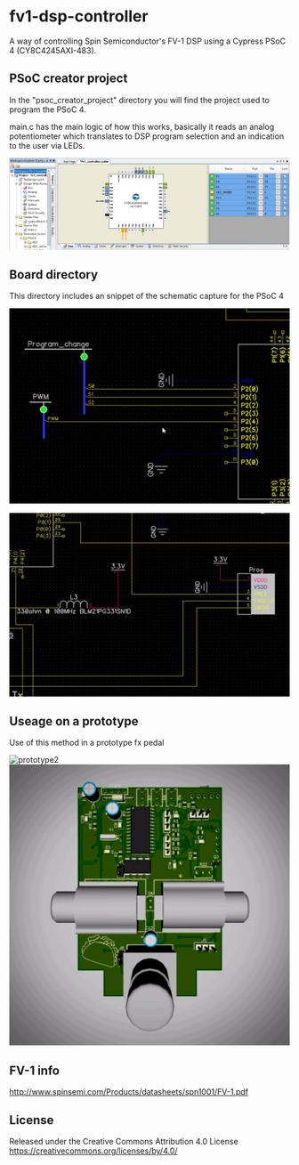# fv1-dsp-controller
 A way of controlling Spin Semiconductor's FV-1 DSP using a Cypress PSoC 4 (CY8C4245AXI-483). 

 ## PSoC creator project

 In the "psoc_creator_project" directory you will find the project used to program the PSoC 4. 

 main.c has the main logic of how this works, basically it reads an analog potentiometer which translates to DSP program selection and an indication to the user via LEDs.  

 ![](/doc/IMG_0530%20Large.jpeg)


 ## Board directory

This directory includes an snippet of the schematic capture for the PSoC 4 

![fv-1 control](/doc/IMG_0531%20Large.jpeg)

![programming header](/doc/programming_header.jpeg)

## Useage on a prototype 

Use of this method in a prototype fx pedal 

![prototype2](/doc/prototype.GIF)
![board](/doc/board.GIF)

## FV-1 info

http://www.spinsemi.com/Products/datasheets/spn1001/FV-1.pdf

## License 

Released under the Creative Commons Attribution 4.0 License
https://creativecommons.org/licenses/by/4.0/